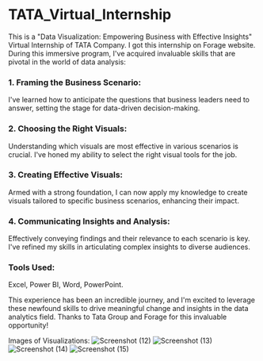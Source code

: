 # TATA_Virtual_Internship
This is a "Data Visualization: Empowering Business with Effective Insights" Virtual Internship of TATA Company. I got this internship on Forage website.
During this immersive program, I've acquired invaluable skills that are pivotal in the world of data analysis:

### 1. Framing the Business Scenario: 
I've learned how to anticipate the questions that business leaders need to answer, setting the stage for data-driven decision-making.

### 2. Choosing the Right Visuals: 
Understanding which visuals are most effective in various scenarios is crucial. I've honed my ability to select the right visual tools for the job.

### 3. Creating Effective Visuals: 
Armed with a strong foundation, I can now apply my knowledge to create visuals tailored to specific business scenarios, enhancing their impact.

### 4. Communicating Insights and Analysis: 
Effectively conveying findings and their relevance to each scenario is key. I've refined my skills in articulating complex insights to diverse audiences.

### Tools Used:
Excel,
Power BI,
Word,
PowerPoint.

This experience has been an incredible journey, and I'm excited to leverage these newfound skills to drive meaningful change and insights in the data analytics field. Thanks to Tata Group and Forage for this invaluable opportunity!

Images of Visualizations:
![Screenshot (12)](https://github.com/Aayush2k23/TATA_Virtual_Internship/assets/131526402/bce0483d-2b56-49d8-8702-9b3a929ce4d0)
![Screenshot (13)](https://github.com/Aayush2k23/TATA_Virtual_Internship/assets/131526402/d07e8e22-4693-45eb-96ad-dbf1b4b2cf4d)
![Screenshot (14)](https://github.com/Aayush2k23/TATA_Virtual_Internship/assets/131526402/28e839f8-2a64-4eec-92e2-2c1707583cd4)
![Screenshot (15)](https://github.com/Aayush2k23/TATA_Virtual_Internship/assets/131526402/6ab8f144-f35c-4aee-97fd-f2ffe3235797)
